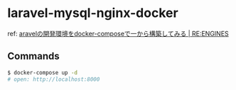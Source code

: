 # laravel-mysql-nginx-docker

ref: [aravelの開発環境をdocker-composeで一から構築してみる | RE:ENGINES](https://windii.jp/backend/laravel/laravel-with-docker-compose)

## Commands

```bash
$ docker-compose up -d
# open: http://localhost:8000
```
